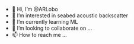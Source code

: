 - 👋 Hi, I’m @ARLobo
- 👀 I’m interested in seabed acoustic backscatter
- 🌱 I’m currently learning ML
- 💞️ I’m looking to collaborate on ...
- 📫 How to reach me ...

<!---
ARLobo/ARLobo is a ✨ special ✨ repository because its `README.md` (this file) appears on your GitHub profile.
You can click the Preview link to take a look at your changes.
--->
